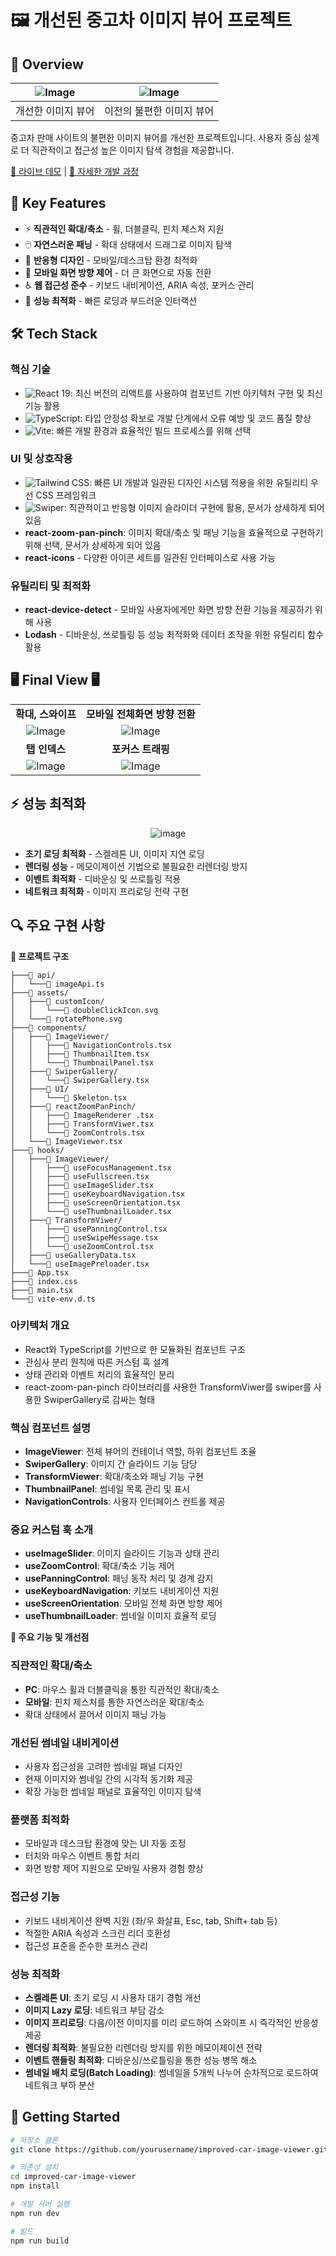 
# 🖼 개선된 중고차 이미지 뷰어 프로젝트

## 📌 Overview
|![Image](https://github.com/user-attachments/assets/ccba103d-7f4a-4b08-b6f6-4a6c0429987b)|![Image](https://github.com/user-attachments/assets/e8f5b186-392b-4001-af2c-491318d754f2)|
|:---: |:---: |
| 개선한 이미지 뷰어| 이전의 불편한 이미지 뷰어 |

중고차 판매 사이트의 불편한 이미지 뷰어를 개선한 프로젝트입니다. 사용자 중심 설계로 더 직관적이고 접근성 높은 이미지 탐색 경험을 제공합니다.

[🔗 라이브 데모](https://image-viewer-one.vercel.app/) | [📝 자세한 개발 과정](https://lim-2.tistory.com/121)

## 🎯 Key Features

- ⚡️ **직관적인 확대/축소** - 휠, 더블클릭, 핀치 제스처 지원
- 🖱️ **자연스러운 패닝** - 확대 상태에서 드래그로 이미지 탐색
- 📱 **반응형 디자인** - 모바일/데스크탑 환경 최적화
- 🔄 **모바일 화면 방향 제어** - 더 큰 화면으로 자동 전환
- ♿️ **웹 접근성 준수** - 키보드 내비게이션, ARIA 속성, 포커스 관리
- 🚀 **성능 최적화** - 빠른 로딩과 부드러운 인터랙션

## 🛠 Tech Stack

### 핵심 기술
- ![React 19](https://img.shields.io/badge/React_19-61DAFB?style=flat-square&logo=react&logoColor=black): 최신 버전의 리액트를 사용하여 컴포넌트 기반 아키텍처 구현 및 최신 기능 활용
- ![TypeScript](https://img.shields.io/badge/TypeScript-3178C6?style=flat-square&logo=typescript&logoColor=white): 타입 안정성 확보로 개발 단계에서 오류 예방 및 코드 품질 향상
- ![Vite](https://img.shields.io/badge/Vite-646CFF?style=flat-square&logo=vite&logoColor=white): 빠른 개발 환경과 효율적인 빌드 프로세스를 위해 선택
### UI 및 상호작용
- ![Tailwind CSS](https://img.shields.io/badge/Tailwind_CSS_4-06B6D4?style=flat-square&logo=tailwindcss&logoColor=white): 빠른 UI 개발과 일관된 디자인 시스템 적용을 위한 유틸리티 우선 CSS 프레임워크
- ![Swiper](https://img.shields.io/badge/Swiper-6332F6?style=flat-square&logo=swiper&logoColor=white): 직관적이고 반응형 이미지 슬라이더 구현에 활용, 문서가 상세하게 되어 있음
- **react-zoom-pan-pinch**: 이미지 확대/축소 및 패닝 기능을 효율적으로 구현하기 위해 선택, 문서가 상세하게 되어 있음
- **react-icons** - 다양한 아이콘 세트를 일관된 인터페이스로 사용 가능
### 유틸리티 및 최적화

-   **react-device-detect** - 모바일 사용자에게만 화면 방향 전환 기능을 제공하기 위해 사용
-   **Lodash** - 디바운싱, 쓰로틀링 등 성능 최적화와 데이터 조작을 위한 유틸리티 함수 활용

## 🖥️ Final View 🖥️
<div align="center">
 
|                                 |                                   |
| :-----------------------------: | :-------------------------------: |
|           **확대, 스와이프**           |           **모바일 전체화면 방향 전환**           |
| ![Image](https://github.com/user-attachments/assets/89e984ef-8422-43fc-822c-4aeb2b8a3fc8) | ![Image](https://github.com/user-attachments/assets/f276a46e-8343-4687-a1c5-147fddbfc473) |
|          **탭 인덱스**          |           **포커스 트래핑**           |
| ![Image](https://github.com/user-attachments/assets/8d84e696-8b77-4a23-8d0d-0b2335db6740) | ![Image](https://github.com/user-attachments/assets/d4769d87-da86-42f3-b797-73e44a0dd259)|


</div>

## ⚡ 성능 최적화
<div align="center">

![image](https://github.com/user-attachments/assets/6177b0de-5b0f-4426-948d-a1ad5fb198ae)

</div>

- **초기 로딩 최적화** - 스켈레톤 UI, 이미지 지연 로딩
- **렌더링 성능** - 메모이제이션 기법으로 불필요한 리렌더링 방지
- **이벤트 최적화** - 디바운싱 및 쓰로틀링 적용
- **네트워크 최적화** - 이미지 프리로딩 전략 구현

## 🔍 주요 구현 사항


<b>📁 프로젝트 구조</b>

```
├───📁 api/
│   └───📄 imageApi.ts
├───📁 assets/
│   ├───📁 customIcon/
│   │   └───📄 doubleClickIcon.svg
│   └───📄 rotatePhone.svg
├───📁 components/
│   ├───📁 ImageViewer/
│   │   ├───📄 NavigationControls.tsx
│   │   ├───📄 ThumbnailItem.tsx
│   │   └───📄 ThumbnailPanel.tsx
│   ├───📁 SwiperGallery/
│   │   └───📄 SwiperGallery.tsx
│   ├───📁 UI/
│   │   └───📄 Skeleton.tsx
│   ├───📁 reactZoomPanPinch/
│   │   ├───📄 ImageRenderer .tsx
│   │   ├───📄 TransformViwer.tsx
│   │   └───📄 ZoomControls.tsx
│   └───📄 ImageViewer.tsx
├───📁 hooks/
│   ├───📁 ImageViewer/
│   │   ├───📄 useFocusManagement.tsx
│   │   ├───📄 useFullscreen.tsx
│   │   ├───📄 useImageSlider.tsx
│   │   ├───📄 useKeyboardNavigation.tsx
│   │   ├───📄 useScreenOrientation.tsx
│   │   └───📄 useThumbnailLoader.tsx
│   ├───📁 TransformViwer/
│   │   ├───📄 usePanningControl.tsx
│   │   ├───📄 useSwipeMessage.tsx
│   │   └───📄 useZoomControl.tsx
│   ├───📄 useGalleryData.tsx
│   └───📄 useImagePreloader.tsx
├───📄 App.tsx
├───📄 index.css
├───📄 main.tsx
└───📄 vite-env.d.ts
```
### 아키텍처 개요

-   React와 TypeScript를 기반으로 한 모듈화된 컴포넌트 구조
-   관심사 분리 원칙에 따른 커스텀 훅 설계
-   상태 관리와 이벤트 처리의 효율적인 분리
-   react-zoom-pan-pinch 라이브러리를 사용한 TransformViwer를 swiper를 사용한 SwiperGallery로 감싸는 형태

### 핵심 컴포넌트 설명

-   **ImageViewer**: 전체 뷰어의 컨테이너 역할, 하위 컴포넌트 조율
-   **SwiperGallery**: 이미지 간 슬라이드 기능 담당
-   **TransformViewer**: 확대/축소와 패닝 기능 구현
-   **ThumbnailPanel**: 썸네일 목록 관리 및 표시
-   **NavigationControls**: 사용자 인터페이스 컨트롤 제공

### 중요 커스텀 훅 소개

-   **useImageSlider**: 이미지 슬라이드 기능과 상태 관리
-   **useZoomControl**: 확대/축소 기능 제어
-   **usePanningControl**: 패닝 동작 처리 및 경계 감지
-   **useKeyboardNavigation**: 키보드 내비게이션 지원
-   **useScreenOrientation**: 모바일 전체 화면 방향 제어
-   **useThumbnailLoader**: 썸네일 이미지 효율적 로딩
</details>


<b>🔧 주요 기능 및 개선점</b>

### 직관적인 확대/축소

-   **PC**: 마우스 휠과 더블클릭을 통한 직관적인 확대/축소
-   **모바일**: 핀치 제스처를 통한 자연스러운 확대/축소
-   확대 상태에서 끌어서 이미지 패닝 가능

### 개선된 썸네일 내비게이션

-   사용자 접근성을 고려한 썸네일 패널 디자인
-   현재 이미지와 썸네일 간의 시각적 동기화 제공
-   확장 가능한 썸네일 패널로 효율적인 이미지 탐색

### 플랫폼 최적화

-   모바일과 데스크탑 환경에 맞는 UI 자동 조정
-   터치와 마우스 이벤트 통합 처리
-   화면 방향 제어 지원으로 모바일 사용자 경험 향상

### 접근성 기능

-   키보드 내비게이션 완벽 지원 (좌/우 화살표, Esc, tab, Shift+ tab 등)
-   적절한 ARIA 속성과 스크린 리더 호환성
-   접근성 표준을 준수한 포커스 관리

### 성능 최적화

-   **스켈레톤 UI**: 초기 로딩 시 사용자 대기 경험 개선
-   **이미지 Lazy 로딩**: 네트워크 부담 감소
-   **이미지 프리로딩**: 다음/이전 이미지를 미리 로드하여 스와이프 시 즉각적인 반응성 제공
-   **렌더링 최적화**: 불필요한 리렌더링 방지를 위한 메모이제이션 전략
-   **이벤트 핸들링 최적화**: 디바운싱/쓰로틀링을 통한 성능 병목 해소
-   **썸네일 배치 로딩(Batch Loading)**: 썸네일을 5개씩 나누어 순차적으로 로드하여 네트워크 부하 분산


## 🚀 Getting Started

```bash
# 저장소 클론
git clone https://github.com/yourusername/improved-car-image-viewer.git

# 의존성 설치
cd improved-car-image-viewer
npm install

# 개발 서버 실행
npm run dev

# 빌드
npm run build
```
